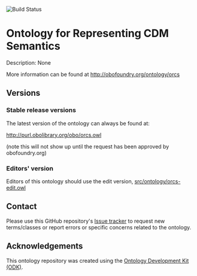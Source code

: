 
![Build Status](https://github.com/dillerm/ORCS/workflows/CI/badge.svg)
# Ontology for Representing CDM Semantics

Description: None

More information can be found at http://obofoundry.org/ontology/orcs

## Versions

### Stable release versions

The latest version of the ontology can always be found at:

http://purl.obolibrary.org/obo/orcs.owl

(note this will not show up until the request has been approved by obofoundry.org)

### Editors' version

Editors of this ontology should use the edit version, [src/ontology/orcs-edit.owl](src/ontology/orcs-edit.owl)

## Contact

Please use this GitHub repository's [Issue tracker](https://github.com/dillerm/ORCS/issues) to request new terms/classes or report errors or specific concerns related to the ontology.

## Acknowledgements

This ontology repository was created using the [Ontology Development Kit (ODK)](https://github.com/INCATools/ontology-development-kit).